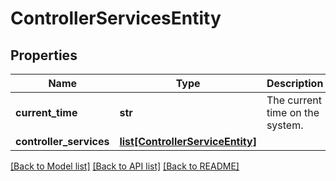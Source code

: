# ControllerServicesEntity

## Properties
Name | Type | Description | Notes
------------ | ------------- | ------------- | -------------
**current_time** | **str** | The current time on the system. | [optional] 
**controller_services** | [**list[ControllerServiceEntity]**](ControllerServiceEntity.md) |  | [optional] 

[[Back to Model list]](../nifiDocs.md#documentation-for-models) [[Back to API list]](../nifiDocs.md#documentation-for-api-endpoints) [[Back to README]](../nifiDocs.md)


